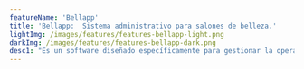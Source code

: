 ```yaml
---
featureName: 'Bellapp'
title: 'Bellapp:  Sistema administrativo para salones de belleza.'
lightImg: /images/features/features-bellapp-light.png
darkImg: /images/features/features-bellapp-dark.png
desc1: "Es un software diseñado específicamente para gestionar la operativa diaria de salones de belleza. Ofrece un conjunto de herramientas que simplifican tareas como la programación de citas, la gestión de servicios, el control de inventario y el seguimiento de clientes."
---
```

